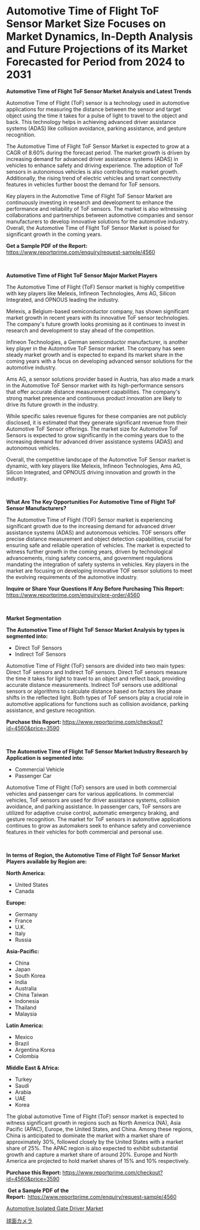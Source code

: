 <p><h1>Automotive Time of Flight ToF Sensor Market Size Focuses on Market Dynamics, In-Depth Analysis and Future Projections of its Market Forecasted for Period from 2024 to 2031</h1></p><p><strong>Automotive Time of Flight ToF Sensor Market Analysis and Latest Trends</strong></p>
<p><p>Automotive Time of Flight (ToF) sensor is a technology used in automotive applications for measuring the distance between the sensor and target object using the time it takes for a pulse of light to travel to the object and back. This technology helps in achieving advanced driver assistance systems (ADAS) like collision avoidance, parking assistance, and gesture recognition.</p><p>The Automotive Time of Flight ToF Sensor Market is expected to grow at a CAGR of 8.60% during the forecast period. The market growth is driven by increasing demand for advanced driver assistance systems (ADAS) in vehicles to enhance safety and driving experience. The adoption of ToF sensors in autonomous vehicles is also contributing to market growth. Additionally, the rising trend of electric vehicles and smart connectivity features in vehicles further boost the demand for ToF sensors.</p><p>Key players in the Automotive Time of Flight ToF Sensor Market are continuously investing in research and development to enhance the performance and reliability of ToF sensors. The market is also witnessing collaborations and partnerships between automotive companies and sensor manufacturers to develop innovative solutions for the automotive industry. Overall, the Automotive Time of Flight ToF Sensor Market is poised for significant growth in the coming years.</p></p>
<p><strong>Get a Sample PDF of the Report:&nbsp;</strong> <a href="https://www.reportprime.com/enquiry/request-sample/4560">https://www.reportprime.com/enquiry/request-sample/4560</a></p>
<p>&nbsp;</p>
<p><strong>Automotive Time of Flight ToF Sensor Major Market Players</strong></p>
<p><p>The Automotive Time of Flight (ToF) Sensor market is highly competitive with key players like Melexis, Infineon Technologies, Ams AG, Silicon Integrated, and OPNOUS leading the industry. </p><p>Melexis, a Belgium-based semiconductor company, has shown significant market growth in recent years with its innovative ToF sensor technologies. The company's future growth looks promising as it continues to invest in research and development to stay ahead of the competition.</p><p>Infineon Technologies, a German semiconductor manufacturer, is another key player in the Automotive ToF Sensor market. The company has seen steady market growth and is expected to expand its market share in the coming years with a focus on developing advanced sensor solutions for the automotive industry.</p><p>Ams AG, a sensor solutions provider based in Austria, has also made a mark in the Automotive ToF Sensor market with its high-performance sensors that offer accurate distance measurement capabilities. The company's strong market presence and continuous product innovation are likely to drive its future growth in the industry.</p><p>While specific sales revenue figures for these companies are not publicly disclosed, it is estimated that they generate significant revenue from their Automotive ToF Sensor offerings. The market size for Automotive ToF Sensors is expected to grow significantly in the coming years due to the increasing demand for advanced driver assistance systems (ADAS) and autonomous vehicles.</p><p>Overall, the competitive landscape of the Automotive ToF Sensor market is dynamic, with key players like Melexis, Infineon Technologies, Ams AG, Silicon Integrated, and OPNOUS driving innovation and growth in the industry.</p></p>
<p>&nbsp;</p>
<p><strong>What Are The Key Opportunities For Automotive Time of Flight ToF Sensor Manufacturers?</strong></p>
<p><p>The Automotive Time of Flight (TOF) Sensor market is experiencing significant growth due to the increasing demand for advanced driver assistance systems (ADAS) and autonomous vehicles. TOF sensors offer precise distance measurement and object detection capabilities, crucial for ensuring safe and reliable operation of vehicles. The market is expected to witness further growth in the coming years, driven by technological advancements, rising safety concerns, and government regulations mandating the integration of safety systems in vehicles. Key players in the market are focusing on developing innovative TOF sensor solutions to meet the evolving requirements of the automotive industry.</p></p>
<p><strong>Inquire or Share Your Questions If Any Before Purchasing This Report:</strong> <a href="https://www.reportprime.com/enquiry/pre-order/4560">https://www.reportprime.com/enquiry/pre-order/4560</a></p>
<p>&nbsp;</p>
<p><strong>Market Segmentation</strong></p>
<p><strong>The Automotive Time of Flight ToF Sensor Market Analysis by types is segmented into:</strong></p>
<p><ul><li>Direct ToF Sensors</li><li>Indirect ToF Sensors</li></ul></p>
<p><p>Automotive Time of Flight (ToF) sensors are divided into two main types: Direct ToF sensors and Indirect ToF sensors. Direct ToF sensors measure the time it takes for light to travel to an object and reflect back, providing accurate distance measurements. Indirect ToF sensors use additional sensors or algorithms to calculate distance based on factors like phase shifts in the reflected light. Both types of ToF sensors play a crucial role in automotive applications for functions such as collision avoidance, parking assistance, and gesture recognition.</p></p>
<p><strong>Purchase this Report:&nbsp;</strong><a href="https://www.reportprime.com/checkout?id=4560&price=3590">https://www.reportprime.com/checkout?id=4560&price=3590</a></p>
<p>&nbsp;</p>
<p><strong>The Automotive Time of Flight ToF Sensor Market Industry Research by Application is segmented into:</strong></p>
<p><ul><li>Commercial Vehicle</li><li>Passenger Car</li></ul></p>
<p><p>Automotive Time of Flight (ToF) sensors are used in both commercial vehicles and passenger cars for various applications. In commercial vehicles, ToF sensors are used for driver assistance systems, collision avoidance, and parking assistance. In passenger cars, ToF sensors are utilized for adaptive cruise control, automatic emergency braking, and gesture recognition. The market for ToF sensors in automotive applications continues to grow as automakers seek to enhance safety and convenience features in their vehicles for both commercial and personal use.</p></p>
<p>&nbsp;</p>
<p><strong>In terms of Region, the Automotive Time of Flight ToF Sensor Market Players available by Region are:</strong></p>
<p>
    <p> <strong> North America: </strong>
        <ul>
            <li>United States</li>
            <li>Canada</li>
        </ul>
        </p> 
    <p> <strong> Europe: </strong>
        <ul>
            <li>Germany</li>
            <li>France</li>
            <li>U.K.</li>
            <li>Italy</li>
            <li>Russia</li>
        </ul>
        </p> 
    <p> <strong> Asia-Pacific: </strong>
        <ul>
            <li>China</li>
            <li>Japan</li>
            <li>South Korea</li>
            <li>India</li>
            <li>Australia</li>
            <li>China Taiwan</li>
            <li>Indonesia</li>
            <li>Thailand</li>
            <li>Malaysia</li>
        </ul>
        </p> 
    <p> <strong> Latin America: </strong>
        <ul>
            <li>Mexico</li>
            <li>Brazil</li>
            <li>Argentina Korea</li>
            <li>Colombia</li>
        </ul>
        </p> 
    <p> <strong> Middle East & Africa: </strong>
        <ul>
            <li>Turkey</li>
            <li>Saudi</li>
            <li>Arabia</li>
            <li>UAE</li>
            <li>Korea</li>
        </ul>
    </p>
    </p>
<p><p>The global automotive Time of Flight (ToF) sensor market is expected to witness significant growth in regions such as North America (NA), Asia Pacific (APAC), Europe, the United States, and China. Among these regions, China is anticipated to dominate the market with a market share of approximately 30%, followed closely by the United States with a market share of 25%. The APAC region is also expected to exhibit substantial growth and capture a market share of around 20%. Europe and North America are projected to hold market shares of 15% and 10% respectively.</p></p>
<p><strong>Purchase this Report: </strong><a href="https://www.reportprime.com/checkout?id=4560&price=3590">https://www.reportprime.com/checkout?id=4560&price=3590</a></p>
<p>&nbsp;<strong>Get a Sample PDF of the Report:&nbsp;&nbsp;</strong><a href="https://www.reportprime.com/enquiry/request-sample/4560">https://www.reportprime.com/enquiry/request-sample/4560</a></p>
<p><strong></strong></p>
<p><p><a href="https://github.com/mabutironaldo/Market-Research-Report-List-4/blob/main/automotive-isolated-gate-driver-market.md">Automotive Isolated Gate Driver Market</a></p><p><a href="https://github.com/ihabdkwlxs948/Market-Research-Report-List-1/blob/main/129426515269.md">球面カメラ</a></p></p>